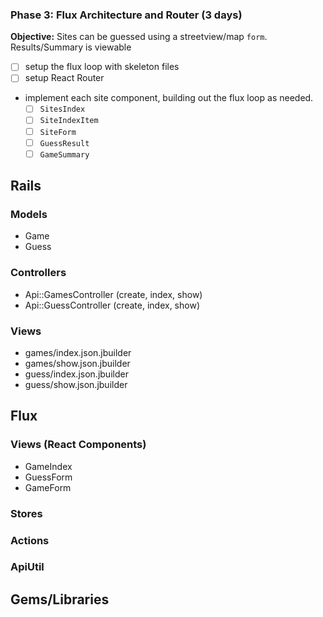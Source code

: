 ### Phase 3: Flux Architecture and Router (3 days)

**Objective:** Sites can be guessed using a streetview/map `form`. Results/Summary is viewable

- [ ] setup the flux loop with skeleton files
- [ ] setup React Router
- implement each site component, building out the flux loop as needed.
  - [ ] `SitesIndex`
  - [ ] `SiteIndexItem`
  - [ ] `SiteForm`
  - [ ] `GuessResult`
  - [ ] `GameSummary`

## Rails
### Models
* Game
* Guess

### Controllers
* Api::GamesController (create, index, show)
* Api::GuessController (create, index, show)

### Views
* games/index.json.jbuilder
* games/show.json.jbuilder
* guess/index.json.jbuilder
* guess/show.json.jbuilder


## Flux
### Views (React Components)
* GameIndex
* GuessForm
* GameForm

### Stores

### Actions

### ApiUtil

## Gems/Libraries

